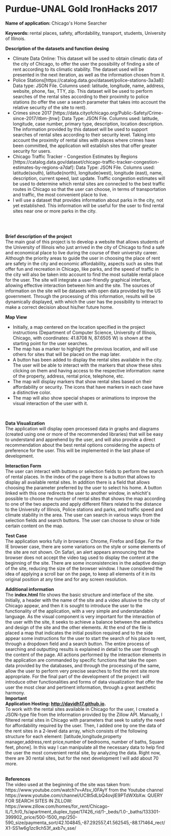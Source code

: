 # Purdue-UNAL Gold IronHacks 2017
<b>Name of application: </b> Chicago's Home Searcher

<b>Keywords: </b>  rental places, safety, affordability, transport, students, University of Illinois.

<b>Description of the datasets and function desing </b> <br>
<ul>
<li type="disc">Climate Data Online: This dataset will be used to obtain climatic data of the city of Chicago, to offer the user the possibility of finding a site of rent according to its climatic stability. The dataset used will be presented in the next iteration, as well as the information chosen from it. </li>
<li type="disc">Police Stations[https://catalog.data.gov/dataset/police-stations-3a3a8]: Data type: JSON File. Columns used: latitude, longitude, name, address, website, phone, fax, TTY, zip. This dataset will be used to perform searches of the rental sites according to their proximity to police stations (to offer the user a search parameter that takes into account the relative security of the site to rent).</li>
<li type="disc">Crimes since 2017 [https://data.cityofchicago.org/Public-Safety/Crime-since-2017/itbm-jtnw]: Data Type: JSON File. Columns used: latitude, longitude, case number, primary type, description, location description. The information provided by this dataset will be used to support searches of rental sites according to their security level. Taking into account the proximity of rental sites with places where crimes have been committed, the application will establish sites that offer greater security for users.</li>
<li type="disc">Chicago Traffic Tracker - Congestion Estimates by Regions [https://catalog.data.gov/dataset/chicago-traffic-tracker-congestion-estimates-by-regions-a7daf]: Data Type: JSON File. Columns used: latitude(south), latitude(north), longitude(west), longitude (east), name, description, current speed, last update. Traffic congestion estimates will be used to determine which rental sites are connected to the best traffic routes in Chicago so that the user can choose, in terms of transportation and traffic, the most convenient place to live.</li>
<li type="disc"> I will use a dataset that provides information about parks in the city, not yet established. This information will be useful for the user to find rental sites near one or more parks in the city.</li>
</ul><br>


<br>


<b>Brief description of the project </b><br>
The main goal of this project is to develop a website that allows students of the University of Illinois who just arrived in the city of Chicago to find a safe and economical place to live during the course of their university career. Although the priority areas to guide the user in choosing the place of rent are safety in the city and economic affordability, aspects such as sites that offer fun and recreation in Chicago, like parks, and the speed of traffic in the city will also be taken into account to find the most suitable rental place for the user. The site will integrate a user-friendly graphical interface, allowing effective interaction between him and the site. The sources of information on the site will be datasets with open data provided by the US government. Through the processing of this information, results will be dynamically displayed, with which the user has the possibility to interact to make a correct decision about his/her future home.<br>

<b>Map View </b><br>
<ul>
<li type="disc">Initially, a map centered on the location specified in the project instructions (Department of Computer Science, University of Illinois, Chicago, with coordinates: 41.8708 N, 87.6505  W) is shown at the starting point for the user searches. </li>
<li type="disc">The map has a marker to highlight the previous location, and will use others for sites that will be placed on the map later.</li>
<li type="disc">A button has been added to display the rental sites available in the city. The user will be able to interact with the markers that show these sites clicking on them and having access to the respective information: name of the property, address, rental price, telephone, etc.</li>
<li type="disc">The map will display markers that show rental sites based on their affordability or security. The icons that have markers in each case have a distinctive color.</li>
<li type="disc">The map will also show special shapes or animations to improve the visual interaction of the user with it.</li>
</ul><br>


<b>Data Visualization </b><br>
The application will display open processed data in graphs and diagrams (created using one or more of the recommended libraries) that will be easy to understand and apprehend by the user, and will also provide a direct recommendation about the best rental options considering the aspects of preference for the user. This will be implemented in the last phase of development.
<br>

<b>Interaction Form </b><br>
The user can interact with buttons or selection fields to perform the search of rental places. In the index of the page there is a button that allows to display all available rental sites. In addition there is a field that allows choosing the parameter preferred by the user to select his home. A button linked with this one redirects the user to another window, in whichit's possible to choose the number of rental sites that shows the map according to one of the two aspects and apply different filters related to the distance to the University of Illinois, Police stations and parks, and traffic speed and climate stability in the area. The user can search in various ways from the selection fields and search buttons. The user can choose to show or hide certain content on the map.
<br>

<b>Test Case </b><br>
The application works fully in browsers: Chrome, Firefox and Edge. For the IE browser case, there are some variations on the style or some elements of the site are not shown. On Safari, an alert appears announcing that the browser does not accept the video tag used to display the content at the beginning of the site.
There are some inconsistencies in the adaptive design of the site, reducing the size of the browser window. I have considered the idea of applying a scroll bar on the page, to keep all elements of it in its original position at any time and for any screen resolution.
<br>

<b>Additional information </b><br>
The <b>index.html</b> file shows the basic structure and interface of the site. Initially, a header with the name of the site and a video allusive to the city of Chicago appear, and then it is sought to introduce the user to the functionality of the application, with a very simple and understandable language. As the visual component is very important for the interaction of the user with the site, it seeks to achieve a balance between the aesthetics and design of the site and the other elements.
At the end of the file is placed a map that indicates the initial position required and to the side appear some instructions for the user to start the search of his place to rent, through a dropdown field and a search button. The entire process of searching and outputting results is explained in detail to the user through the content of the page. All actions performed by the interaction elements in the application are commanded by specific functions that take the open data provided by the databases, and through the processing of the same, allow the user to perform very precise searches to find the rent site more appropriate. For the final part of the development of the project I will introduce other functionalities and forms of data visualization that offer the user the most clear and pertinent information, through a great aesthetic harmony.
<br>
<b>Important </b><br>
<b>Application Hosting: http://davidh17.github.io. </b><br>
To work with the rental sites available in Chicago for the user, I created a JSON-type file from the information provided by the Zillow API. Manually, I filtered rental sites in Chicago with parameters that seek to satisfy the need for affordability required by the user. Then, I added one by one the data of the rent sites in a 2-level data array, which consists of the following structure for each element: [latitude,longitude,property manager,address,rent price,number of bedrooms, number of baths, Square feet, phone]. In this way I can manipulate all the necessary data to help find the user the most convenient rental site, by analyzing the data. Right now, there are 30 rental sites, but for the next development I will add about 70 more.

<br>
<b>References </b><br>
The video used at the beginning of the site was taken from: https://www.youtube.com/watch?v=Afsv_I0FAyY from the Youtube channel https://www.youtube.com/channel/UC8t5dLbQ4ovjlE9PTdWXbXw.
QUERY FOR SEARCH SITES IN ZILLOW:
https://www.zillow.com/homes/for_rent/Chicago-IL/1_fr/0_fs/apartment_duplex_type/17426_rid/1-_beds/1.0-_baths/133301-399902_price/500-1500_mp/250-590_size/paymenta_sort/42.104845,-87.292557,41.562545,-88.171464_rect/X1-SS1w6g1zc9ch53f_axb7v_sse/



